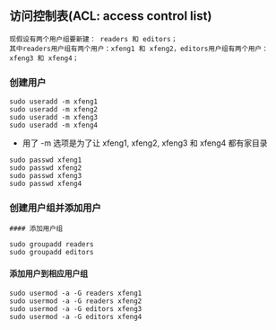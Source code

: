 ## 访问控制表(ACL: access control list)
```
现假设有两个用户组要新建： readers 和 editors；
其中readers用户组有两个用户：xfeng1 和 xfeng2，editors用户组有两个用户：xfeng3 和 xfeng4；
```
### 创建用户  
  ```
  sudo useradd -m xfeng1
  sudo useradd -m xfeng2
  sudo useradd -m xfeng3
  sudo useradd -m xfeng4
  ```
  
- 用了 -m 选项是为了让 xfeng1, xfeng2, xfeng3 和 xfeng4 都有家目录  
  
```
sudo passwd xfeng1  
sudo passwd xfeng2  
sudo passwd xfeng3  
sudo passwd xfeng4  
```

### 创建用户组并添加用户
    #### 添加用户组
  ```
  sudo groupadd readers
  sudo groupadd editors
  ```
   #### 添加用户到相应用户组  
  ```
  sudo usermod -a -G readers xfeng1
  sudo usermod -a -G readers xfeng2
  sudo usermod -a -G editors xfeng3
  sudo usermod -a -G editors xfeng4
  ```
